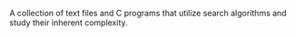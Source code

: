 A collection of text files and C programs that utilize search algorithms and study their inherent complexity.
